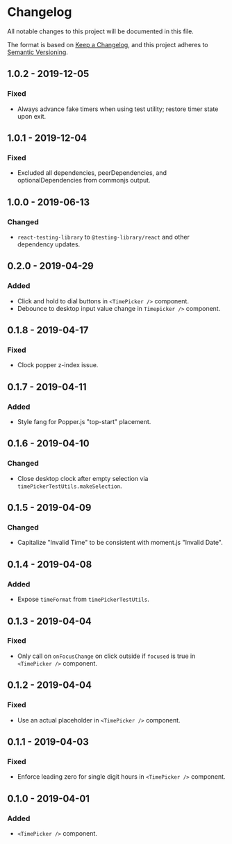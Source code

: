 # Changelog

All notable changes to this project will be documented in this file.

The format is based on [Keep a Changelog](https://keepachangelog.com/en/1.0.0/),
and this project adheres to [Semantic Versioning](https://semver.org/spec/v2.0.0.html).

## 1.0.2 - 2019-12-05

### Fixed

- Always advance fake timers when using test utility; restore timer state upon exit.

## 1.0.1 - 2019-12-04

### Fixed

- Excluded all dependencies, peerDependencies, and optionalDependencies from commonjs output.

## 1.0.0 - 2019-06-13

### Changed

- `react-testing-library` to `@testing-library/react` and other dependency updates.

## 0.2.0 - 2019-04-29

### Added

- Click and hold to dial buttons in `<TimePicker />` component.
- Debounce to desktop input value change in `Timepicker />` component.

## 0.1.8 - 2019-04-17

### Fixed

- Clock popper z-index issue.

## 0.1.7 - 2019-04-11

### Added

- Style fang for Popper.js "top-start" placement.

## 0.1.6 - 2019-04-10

### Changed

- Close desktop clock after empty selection via `timePickerTestUtils.makeSelection`.

## 0.1.5 - 2019-04-09

### Changed

- Capitalize "Invalid Time" to be consistent with moment.js "Invalid Date".

## 0.1.4 - 2019-04-08

### Added

- Expose `timeFormat` from `timePickerTestUtils`.

## 0.1.3 - 2019-04-04

### Fixed

- Only call on `onFocusChange` on click outside if `focused` is true in `<TimePicker />` component.

## 0.1.2 - 2019-04-04

### Fixed

- Use an actual placeholder in `<TimePicker />` component.

## 0.1.1 - 2019-04-03

### Fixed

- Enforce leading zero for single digit hours in `<TimePicker />` component.

## 0.1.0 - 2019-04-01

### Added

- `<TimePicker />` component.
